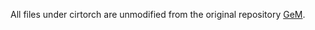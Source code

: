 All files under cirtorch are unmodified from the original repository [GeM](https://github.com/filipradenovic/cnnimageretrieval-pytorch).